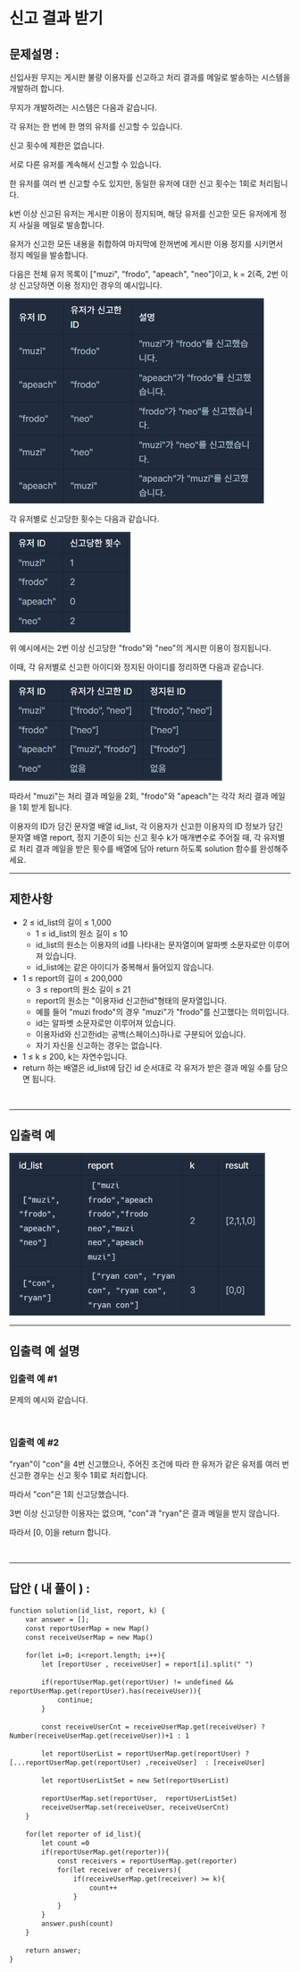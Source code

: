 # 신고 결과 받기

## 문제설명 :

신입사원 무지는 게시판 불량 이용자를 신고하고 처리 결과를 메일로 발송하는 시스템을 개발하려 합니다.

무지가 개발하려는 시스템은 다음과 같습니다.

각 유저는 한 번에 한 명의 유저를 신고할 수 있습니다.

신고 횟수에 제한은 없습니다.

서로 다른 유저를 계속해서 신고할 수 있습니다.

한 유저를 여러 번 신고할 수도 있지만, 동일한 유저에 대한 신고 횟수는 1회로 처리됩니다.

k번 이상 신고된 유저는 게시판 이용이 정지되며, 해당 유저를 신고한 모든 유저에게 정지 사실을 메일로 발송합니다.

유저가 신고한 모든 내용을 취합하여 마지막에 한꺼번에 게시판 이용 정지를 시키면서 정지 메일을 발송합니다.

다음은 전체 유저 목록이 ["muzi", "frodo", "apeach", "neo"]이고, k = 2(즉, 2번 이상 신고당하면 이용 정지)인 경우의 예시입니다.

<img src ='신고 결과 받기 1.png'>

각 유저별로 신고당한 횟수는 다음과 같습니다.

<img src ='신고 결과 받기 2.png'>

위 예시에서는 2번 이상 신고당한 "frodo"와 "neo"의 게시판 이용이 정지됩니다.

이때, 각 유저별로 신고한 아이디와 정지된 아이디를 정리하면 다음과 같습니다.

<img src ='신고 결과 받기 3.png'>

따라서 "muzi"는 처리 결과 메일을 2회, "frodo"와 "apeach"는 각각 처리 결과 메일을 1회 받게 됩니다.

이용자의 ID가 담긴 문자열 배열 id_list, 각 이용자가 신고한 이용자의 ID 정보가 담긴 문자열 배열 report, 정지 기준이 되는 신고 횟수 k가 매개변수로 주어질 때, 각 유저별로 처리 결과 메일을 받은 횟수를 배열에 담아 return 하도록 solution 함수를 완성해주세요.

---

## 제한사항

- 2 ≤ id_list의 길이 ≤ 1,000
  - 1 ≤ id_list의 원소 길이 ≤ 10
  - id_list의 원소는 이용자의 id를 나타내는 문자열이며 알파벳 소문자로만 이루어져 있습니다.
  - id_list에는 같은 아이디가 중복해서 들어있지 않습니다.
- 1 ≤ report의 길이 ≤ 200,000
  - 3 ≤ report의 원소 길이 ≤ 21
  - report의 원소는 "이용자id 신고한id"형태의 문자열입니다.
  - 예를 들어 "muzi frodo"의 경우 "muzi"가 "frodo"를 신고했다는 의미입니다.
  - id는 알파벳 소문자로만 이루어져 있습니다.
  - 이용자id와 신고한id는 공백(스페이스)하나로 구분되어 있습니다.
  - 자기 자신을 신고하는 경우는 없습니다.
- 1 ≤ k ≤ 200, k는 자연수입니다.
- return 하는 배열은 id_list에 담긴 id 순서대로 각 유저가 받은 결과 메일 수를 담으면 됩니다.

<br/>

---

## 입출력 예

<img src ='신고 결과 받기 4.png'>

<br/>

---

## 입출력 예 설명

### 입출력 예 #1

문제의 예시와 같습니다.

<br/>

### 입출력 예 #2

"ryan"이 "con"을 4번 신고했으나, 주어진 조건에 따라 한 유저가 같은 유저를 여러 번 신고한 경우는 신고 횟수 1회로 처리합니다.

따라서 "con"은 1회 신고당했습니다.

3번 이상 신고당한 이용자는 없으며, "con"과 "ryan"은 결과 메일을 받지 않습니다.

따라서 [0, 0]을 return 합니다.

<br/>

---

## 답안 ( 내 풀이 ) :

```
function solution(id_list, report, k) {
    var answer = [];
    const reportUserMap = new Map()
    const receiveUserMap = new Map()

    for(let i=0; i<report.length; i++){
        let [reportUser , receiveUser] = report[i].split(" ")

        if(reportUserMap.get(reportUser) != undefined && reportUserMap.get(reportUser).has(receiveUser)){
            continue;
        }

        const receiveUserCnt = receiveUserMap.get(receiveUser) ? Number(receiveUserMap.get(receiveUser))+1 : 1

        let reportUserList = reportUserMap.get(reportUser) ? [...reportUserMap.get(reportUser) ,receiveUser]  : [receiveUser]

        let reportUserListSet = new Set(reportUserList)

        reportUserMap.set(reportUser,  reportUserListSet)
        receiveUserMap.set(receiveUser, receiveUserCnt)
    }

    for(let reporter of id_list){
        let count =0
        if(reportUserMap.get(reporter)){
            const receivers = reportUserMap.get(reporter)
            for(let receiver of receivers){
                if(receiveUserMap.get(receiver) >= k){
                    count++
                }
            }
        }
        answer.push(count)
    }

    return answer;
}
```
